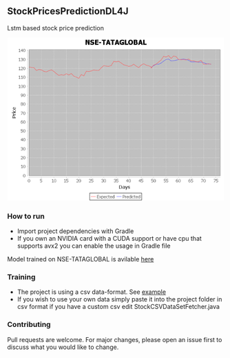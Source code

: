 ## StockPricesPredictionDL4J
Lstm based stock price prediction

![Example result](https://github.com/BadlyDrunkScotsman/StockPricesPredictionDL4J/blob/main/Test.png)

### How to run
* Import project dependencies with Gradle
* If you own an NVIDIA card with a CUDA support or have cpu that supports avx2 you can enable the usage in Gradle file

Model trained on NSE-TATAGLOBAL is avilable [here](https://drive.google.com/file/d/1hZvteE_rXenfwk6t4yNBfTbajlNdoAm9/view?usp=sharing)

### Training
* The project is using a csv data-format. See [example](https://github.com/BadlyDrunkScotsman/StockPricesPredictionDL4J/blob/main/NSE-TATAGLOBAL.csv)
* If you wish to use your own data simply paste it into the project folder in csv format if you have a custom csv edit StockCSVDataSetFetcher.java

### Contributing
Pull requests are welcome. For major changes, please open an issue first to discuss what you would like to change.




